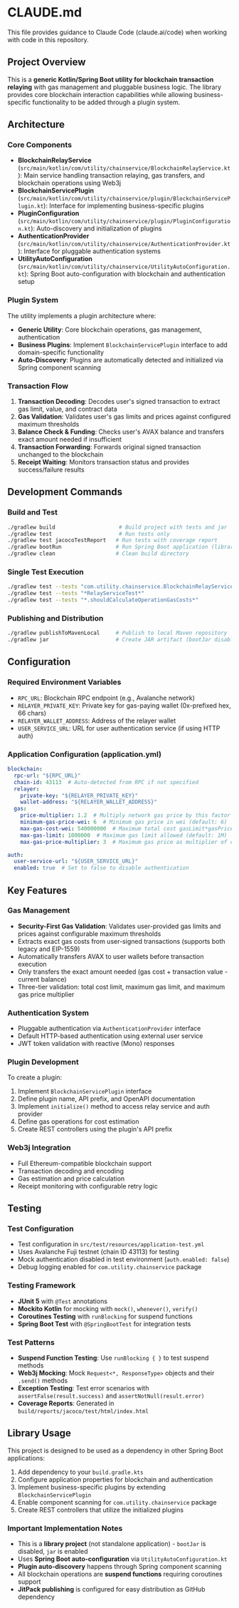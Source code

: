 # CLAUDE.md

This file provides guidance to Claude Code (claude.ai/code) when working with code in this repository.

## Project Overview

This is a **generic Kotlin/Spring Boot utility for blockchain transaction relaying** with gas management and pluggable business logic. The library provides core blockchain interaction capabilities while allowing business-specific functionality to be added through a plugin system.

## Architecture

### Core Components

- **BlockchainRelayService** (`src/main/kotlin/com/utility/chainservice/BlockchainRelayService.kt`): Main service handling transaction relaying, gas transfers, and blockchain operations using Web3j
- **BlockchainServicePlugin** (`src/main/kotlin/com/utility/chainservice/plugin/BlockchainServicePlugin.kt`): Interface for implementing business-specific plugins
- **PluginConfiguration** (`src/main/kotlin/com/utility/chainservice/plugin/PluginConfiguration.kt`): Auto-discovery and initialization of plugins
- **AuthenticationProvider** (`src/main/kotlin/com/utility/chainservice/AuthenticationProvider.kt`): Interface for pluggable authentication systems
- **UtilityAutoConfiguration** (`src/main/kotlin/com/utility/chainservice/UtilityAutoConfiguration.kt`): Spring Boot auto-configuration with blockchain and authentication setup

### Plugin System

The utility implements a plugin architecture where:
- **Generic Utility**: Core blockchain operations, gas management, authentication
- **Business Plugins**: Implement `BlockchainServicePlugin` interface to add domain-specific functionality
- **Auto-Discovery**: Plugins are automatically detected and initialized via Spring component scanning

### Transaction Flow

1. **Transaction Decoding**: Decodes user's signed transaction to extract gas limit, value, and contract data
2. **Gas Validation**: Validates user's gas limits and prices against configured maximum thresholds
3. **Balance Check & Funding**: Checks user's AVAX balance and transfers exact amount needed if insufficient
4. **Transaction Forwarding**: Forwards original signed transaction unchanged to the blockchain
5. **Receipt Waiting**: Monitors transaction status and provides success/failure results

## Development Commands

### Build and Test
```bash
./gradlew build                    # Build project with tests and jar
./gradlew test                     # Run tests only
./gradlew test jacocoTestReport   # Run tests with coverage report
./gradlew bootRun                 # Run Spring Boot application (library mode)
./gradlew clean                   # Clean build directory
```

### Single Test Execution
```bash
./gradlew test --tests "com.utility.chainservice.BlockchainRelayServiceTest"
./gradlew test --tests "*RelayServiceTest*"
./gradlew test --tests "*.shouldCalculateOperationGasCosts*"
```

### Publishing and Distribution
```bash
./gradlew publishToMavenLocal     # Publish to local Maven repository
./gradlew jar                     # Create JAR artifact (bootJar disabled)
```

## Configuration

### Required Environment Variables
- `RPC_URL`: Blockchain RPC endpoint (e.g., Avalanche network)
- `RELAYER_PRIVATE_KEY`: Private key for gas-paying wallet (0x-prefixed hex, 66 chars)
- `RELAYER_WALLET_ADDRESS`: Address of the relayer wallet
- `USER_SERVICE_URL`: URL for user authentication service (if using HTTP auth)

### Application Configuration (application.yml)
```yaml
blockchain:
  rpc-url: "${RPC_URL}"
  chain-id: 43113  # Auto-detected from RPC if not specified
  relayer:
    private-key: "${RELAYER_PRIVATE_KEY}"
    wallet-address: "${RELAYER_WALLET_ADDRESS}"
  gas:
    price-multiplier: 1.2  # Multiply network gas price by this factor (default: 1.2)
    minimum-gas-price-wei: 6  # Minimum gas price in wei (default: 6)
    max-gas-cost-wei: 540000000  # Maximum total cost gasLimit*gasPrice in wei (default: ~$0.014)
    max-gas-limit: 1000000  # Maximum gas limit allowed (default: 1M)
    max-gas-price-multiplier: 3  # Maximum gas price as multiplier of current network price (default: 3x)

auth:
  user-service-url: "${USER_SERVICE_URL}"
  enabled: true  # Set to false to disable authentication
```

## Key Features

### Gas Management
- **Security-First Gas Validation**: Validates user-provided gas limits and prices against configurable maximum thresholds
- Extracts exact gas costs from user-signed transactions (supports both legacy and EIP-1559)
- Automatically transfers AVAX to user wallets before transaction execution
- Only transfers the exact amount needed (gas cost + transaction value - current balance)
- Three-tier validation: total cost limit, maximum gas limit, and maximum gas price multiplier

### Authentication System
- Pluggable authentication via `AuthenticationProvider` interface
- Default HTTP-based authentication using external user service
- JWT token validation with reactive (Mono) responses

### Plugin Development
To create a plugin:
1. Implement `BlockchainServicePlugin` interface
2. Define plugin name, API prefix, and OpenAPI documentation
3. Implement `initialize()` method to access relay service and auth provider
4. Define gas operations for cost estimation
5. Create REST controllers using the plugin's API prefix

### Web3j Integration
- Full Ethereum-compatible blockchain support
- Transaction decoding and encoding
- Gas estimation and price calculation
- Receipt monitoring with configurable retry logic

## Testing

### Test Configuration
- Test configuration in `src/test/resources/application-test.yml`
- Uses Avalanche Fuji testnet (chain ID 43113) for testing
- Mock authentication disabled in test environment (`auth.enabled: false`)
- Debug logging enabled for `com.utility.chainservice` package

### Testing Framework
- **JUnit 5** with `@Test` annotations
- **Mockito Kotlin** for mocking with `mock()`, `whenever()`, `verify()`
- **Coroutines Testing** with `runBlocking` for suspend functions
- **Spring Boot Test** with `@SpringBootTest` for integration tests

### Test Patterns
- **Suspend Function Testing**: Use `runBlocking { }` to test suspend methods
- **Web3j Mocking**: Mock `Request<*, ResponseType>` objects and their `.send()` methods
- **Exception Testing**: Test error scenarios with `assertFalse(result.success)` and `assertNotNull(result.error)`
- **Coverage Reports**: Generated in `build/reports/jacoco/test/html/index.html`

## Library Usage

This project is designed to be used as a dependency in other Spring Boot applications:

1. Add dependency to your `build.gradle.kts`
2. Configure application properties for blockchain and authentication
3. Implement business-specific plugins by extending `BlockchainServicePlugin`
4. Enable component scanning for `com.utility.chainservice` package
5. Create REST controllers that utilize the initialized plugins

### Important Implementation Notes
- This is a **library project** (not standalone application) - `bootJar` is disabled, `jar` is enabled
- Uses **Spring Boot auto-configuration** via `UtilityAutoConfiguration.kt`
- **Plugin auto-discovery** happens through Spring component scanning
- All blockchain operations are **suspend functions** requiring coroutines support
- **JitPack publishing** is configured for easy distribution as GitHub dependency